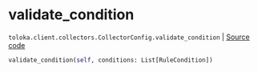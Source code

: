 # validate_condition
`toloka.client.collectors.CollectorConfig.validate_condition` | [Source code](https://github.com/Toloka/toloka-kit/blob/v0.1.25/src/client/collectors.py#L54)

```python
validate_condition(self, conditions: List[RuleCondition])
```

